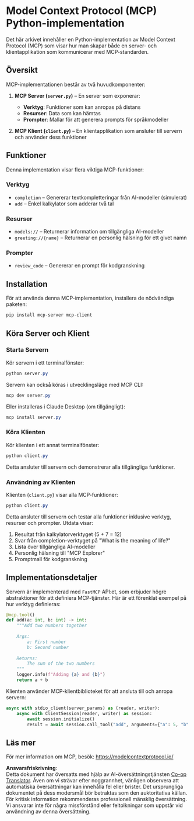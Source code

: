 <!--
CO_OP_TRANSLATOR_METADATA:
{
  "original_hash": "706b9b075dc484b73a053e6e9c709b4b",
  "translation_date": "2025-07-13T23:33:03+00:00",
  "source_file": "04-PracticalImplementation/samples/python/README.md",
  "language_code": "sv"
}
-->
# Model Context Protocol (MCP) Python-implementation

Det här arkivet innehåller en Python-implementation av Model Context Protocol (MCP) som visar hur man skapar både en server- och klientapplikation som kommunicerar med MCP-standarden.

## Översikt

MCP-implementationen består av två huvudkomponenter:

1. **MCP Server (`server.py`)** – En server som exponerar:
   - **Verktyg**: Funktioner som kan anropas på distans
   - **Resurser**: Data som kan hämtas
   - **Prompter**: Mallar för att generera prompts för språkmodeller

2. **MCP Klient (`client.py`)** – En klientapplikation som ansluter till servern och använder dess funktioner

## Funktioner

Denna implementation visar flera viktiga MCP-funktioner:

### Verktyg
- `completion` – Genererar textkompletteringar från AI-modeller (simulerat)
- `add` – Enkel kalkylator som adderar två tal

### Resurser
- `models://` – Returnerar information om tillgängliga AI-modeller
- `greeting://{name}` – Returnerar en personlig hälsning för ett givet namn

### Prompter
- `review_code` – Genererar en prompt för kodgranskning

## Installation

För att använda denna MCP-implementation, installera de nödvändiga paketen:

```powershell
pip install mcp-server mcp-client
```

## Köra Server och Klient

### Starta Servern

Kör servern i ett terminalfönster:

```powershell
python server.py
```

Servern kan också köras i utvecklingsläge med MCP CLI:

```powershell
mcp dev server.py
```

Eller installeras i Claude Desktop (om tillgängligt):

```powershell
mcp install server.py
```

### Köra Klienten

Kör klienten i ett annat terminalfönster:

```powershell
python client.py
```

Detta ansluter till servern och demonstrerar alla tillgängliga funktioner.

### Användning av Klienten

Klienten (`client.py`) visar alla MCP-funktioner:

```powershell
python client.py
```

Detta ansluter till servern och testar alla funktioner inklusive verktyg, resurser och prompter. Utdata visar:

1. Resultat från kalkylatorverktyget (5 + 7 = 12)
2. Svar från completion-verktyget på "What is the meaning of life?"
3. Lista över tillgängliga AI-modeller
4. Personlig hälsning till "MCP Explorer"
5. Promptmall för kodgranskning

## Implementationsdetaljer

Servern är implementerad med `FastMCP` API:et, som erbjuder högre abstraktioner för att definiera MCP-tjänster. Här är ett förenklat exempel på hur verktyg definieras:

```python
@mcp.tool()
def add(a: int, b: int) -> int:
    """Add two numbers together
    
    Args:
        a: First number
        b: Second number
    
    Returns:
        The sum of the two numbers
    """
    logger.info(f"Adding {a} and {b}")
    return a + b
```

Klienten använder MCP-klientbiblioteket för att ansluta till och anropa servern:

```python
async with stdio_client(server_params) as (reader, writer):
    async with ClientSession(reader, writer) as session:
        await session.initialize()
        result = await session.call_tool("add", arguments={"a": 5, "b": 7})
```

## Läs mer

För mer information om MCP, besök: https://modelcontextprotocol.io/

**Ansvarsfriskrivning**:  
Detta dokument har översatts med hjälp av AI-översättningstjänsten [Co-op Translator](https://github.com/Azure/co-op-translator). Även om vi strävar efter noggrannhet, vänligen observera att automatiska översättningar kan innehålla fel eller brister. Det ursprungliga dokumentet på dess modersmål bör betraktas som den auktoritativa källan. För kritisk information rekommenderas professionell mänsklig översättning. Vi ansvarar inte för några missförstånd eller feltolkningar som uppstår vid användning av denna översättning.